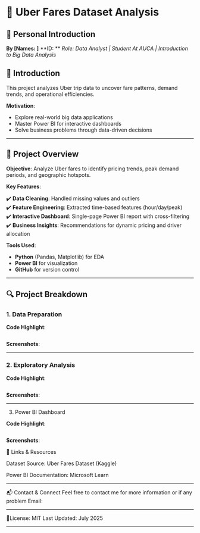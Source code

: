 # 🚖 Uber Fares Dataset Analysis  

## 👋 Personal Introduction  

**By [Names:                   ]** 
**ID: **
*Role: Data Analyst | Student At AUCA | Introduction to Big Data Analysis*  

## 📌 Introduction

This project analyzes Uber trip data to uncover fare patterns, demand trends, and operational efficiencies. 

**Motivation**:  
- Explore real-world big data applications  
- Master Power BI for interactive dashboards  
- Solve business problems through data-driven decisions  

---

## 📌 Project Overview  

**Objective**: Analyze Uber fares to identify pricing trends, peak demand periods, and geographic hotspots.  

**Key Features**:  

✔️ **Data Cleaning**: Handled missing values and outliers  
✔️ **Feature Engineering**: Extracted time-based features (hour/day/peak)  
✔️ **Interactive Dashboard**: Single-page Power BI report with cross-filtering  
✔️ **Business Insights**: Recommendations for dynamic pricing and driver allocation  

**Tools Used**:  
- **Python** (Pandas, Matplotlib) for EDA  
- **Power BI** for visualization  
- **GitHub** for version control 

---

## 🔍 Project Breakdown  

### 1. Data Preparation  
 
**Code Highlight**:  

```python


```

**Screenshots**:  

---

### 2. Exploratory Analysis

**Code Highlight**:  

```python


```

**Screenshots**:  


---

3. Power BI Dashboard

**Code Highlight**:  

```python


```

**Screenshots**:  

🔗 Links & Resources

Dataset Source: Uber Fares Dataset (Kaggle)

Power BI Documentation: Microsoft Learn

---

📬 Contact & Connect
Feel free to contact me  for more information or if any problem
Email:

---

🎨License: MIT
Last Updated: July 2025

---
